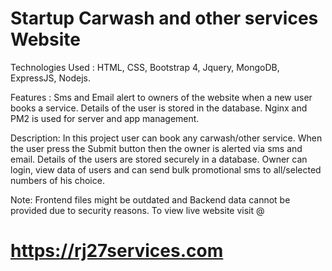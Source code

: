 <h1>Startup Carwash and other services Website</h1>

Technologies Used :
HTML, CSS, Bootstrap 4, Jquery, MongoDB, ExpressJS, Nodejs.

Features :
Sms and Email alert to owners of the website when a new user books a service. Details of the user is stored in the database. Nginx and PM2 is used for server and app management.

Description:
In this project user can book any carwash/other service. When the user press the Submit button then the owner is alerted via sms and email. 
Details of the users are stored securely in a database. Owner can login, view data of users and can send bulk promotional sms to all/selected numbers of his choice.

Note: Frontend files might be outdated and Backend data cannot be provided due to security reasons. To view live website visit @ <h1>https://rj27services.com</h1>
